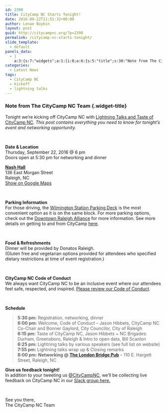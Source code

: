 ```yaml
---
id: 2390
title: CityCamp NC Starts Tonight!
date: 2016-09-22T11:51:32+00:00
author: Lenae Boykin
layout: post
guid: http://citycampnc.org/?p=2390
permalink: /citycamp-nc-starts-tonight/
slide_template:
  - default
panels_data:
  - |
    a:3:{s:7:"widgets";a:1:{i:0;a:6:{s:5:"title";s:30:"Note from The CityCamp NC Team";s:4:"text";s:3120:"<p>Tonight we're kicking off CityCamp NC with <a href="http://citycampnc.org/2016/09/16/lightning-fast-start-to-citycamp-nc/" target="_blank">Lightning Talks and Taste of CityCamp NC</a>. <em>This post contains everything you need to know for tonight's event and networking opportunity.</em></p><p> </p><p><strong>Date &amp; Location</strong><br /> Thursday, September 22, 2016 @ 6 pm<br /> Doors open at 5:30 pm for networking and dinner</p><p><a href="http://churchonmorgan.com/" target="_blank"><strong>Nash Hall</strong></a><br /> 136 East Morgan Street<br /> Raleigh, NC<br /> <a href="https://www.google.com/maps/place/136+E+Morgan+St,+Raleigh,+NC+27601/@35.7793312,-78.639001,17z/data=!3m1!4b1!4m5!3m4!1s0x89ac5f6d09623cf9:0x1b4ddf5bd9c24d37!8m2!3d35.7793312!4d-78.6368123?hl=en-US" target="_blank">Show on Google Maps</a></p><p> </p><p><strong>Parking Information</strong><br /> For those driving, the <a href="http://www.godowntownraleigh.com/go/wilmington-street-parking-deck" target="_blank">Wilmington Station Parking Deck</a> is the most convenient option as it is on the same block. For more parking options, check out the <a href="http://www.godowntownraleigh.com/get-around/parking/parking-decks" target="_blank">Downtown Raleigh Alliance</a> for more information. See more details on getting to and from CityCamp <a href="http://citycampnc.org/2016/09/19/get-to-and-from-citycamp-without-a-headache/" target="_blank">here</a>.</p><p> </p><p><strong>Food &amp; Refreshments</strong><br /> Dinner will be provided by Donatos Raleigh.<br /> (Gluten free and vegetarian options provided for attendees who specified dietary restrictions at time of event registration.)</p><p> </p><p><strong>CityCamp NC Code of Conduct</strong><br /> We always want CityCamp NC to be an inclusive event where our attendees feel safe, respected, and inspired. <a href="http://citycampnc.org/about/code-of-conduct/" target="_blank">Please review our Code of Conduct</a>.</p><p> </p><p><strong>Schedule</strong></p><blockquote><p><strong>5:30 pm:</strong> Registration, networking, dinner<br /> <strong>6:00 pm:</strong> Welcome, Code of Conduct - Jason Hibbets, CityCamp NC Co-Chair and Bonner Gaylord, City Councilor, City of Raleigh<br /> <strong>6:15 pm:</strong> Taste of CityCamp NC, Jason Hibbets + NC Brigades: Durham, Greensboro, Raleigh &amp; Intro to open data, Bill Scanlon<br /> <strong>6:25 pm:</strong> Lightning talks by various speakers (see full list on website)<br /> <strong>7:55 pm:</strong> Lightning talks wrap up &amp; Closing remarks<br /> <strong>8:00 pm:</strong> <strong>Networking @ <a href="http://thelondonbridgepub.com/" target="_blank">The London Bridge Pub</a></strong> - 110 E. Hargett Street, Raleigh, NC</p></blockquote><p><strong>Give us feedback tonight!</strong><br /> In addition to your tweeting us <a href="https://twitter.com/citycampnc" target="_blank">@CityCampNC</a>, we'll be collecting live feedback on CityCamp NC in our <a href="https://citycampnc-signup.herokuapp.com/" target="_blank">Slack group here.</a></p><p> </p><p>See you there,<br /> The CityCamp NC Team</p>";s:20:"text_selected_editor";s:4:"tmce";s:5:"autop";b:1;s:12:"_sow_form_id";s:13:"57e40935f155b";s:11:"panels_info";a:6:{s:5:"class";s:31:"SiteOrigin_Widget_Editor_Widget";s:4:"grid";i:0;s:4:"cell";i:0;s:2:"id";i:0;s:9:"widget_id";s:36:"3e181f47-2baf-4e2a-af68-55cc887a1e7f";s:5:"style";a:2:{s:27:"background_image_attachment";b:0;s:18:"background_display";s:4:"tile";}}}}s:5:"grids";a:1:{i:0;a:2:{s:5:"cells";i:1;s:5:"style";a:0:{}}}s:10:"grid_cells";a:1:{i:0;a:2:{s:4:"grid";i:0;s:6:"weight";i:1;}}}
categories:
  - Latest News
tags:
  - CityCamp NC
  - kickoff
  - lightning talks
---
```

### Note from The CityCamp NC Team {.widget-title}

Tonight we&#8217;re kicking off CityCamp NC with&nbsp;<a href="http://citycampnc.org/2016/09/16/lightning-fast-start-to-citycamp-nc/" target="_blank">Lightning Talks and Taste of CityCamp NC</a>.&nbsp;_This post&nbsp;contains everything you need to know for tonight&#8217;s event and networking opportunity._

&nbsp;

**Date & Location**   
Thursday, September 22, 2016 @ 6 pm   
Doors open at 5:30 pm for networking and dinner

<a href="http://churchonmorgan.com/" target="_blank"><strong>Nash Hall</strong></a>   
136 East Morgan Street   
Raleigh, NC   
<a href="https://www.google.com/maps/place/136+E+Morgan+St,+Raleigh,+NC+27601/@35.7793312,-78.639001,17z/data=!3m1!4b1!4m5!3m4!1s0x89ac5f6d09623cf9:0x1b4ddf5bd9c24d37!8m2!3d35.7793312!4d-78.6368123?hl=en-US" target="_blank">Show on Google Maps</a>

&nbsp;

**Parking Information**   
For those driving, the <a href="http://www.godowntownraleigh.com/go/wilmington-street-parking-deck" target="_blank">Wilmington Station Parking Deck</a> is the most convenient option as it is on the same block. For more parking options, check out the <a href="http://www.godowntownraleigh.com/get-around/parking/parking-decks" target="_blank">Downtown Raleigh Alliance</a> for more information. See more details on getting to and from CityCamp <a href="http://citycampnc.org/2016/09/19/get-to-and-from-citycamp-without-a-headache/" target="_blank">here</a>.

&nbsp;

**Food & Refreshments**   
Dinner will be provided by Donatos Raleigh.   
(Gluten free and vegetarian options provided for attendees who specified dietary restrictions at time of event registration.)

&nbsp;

**CityCamp NC Code of Conduct**   
We always want CityCamp NC to be an inclusive event where our attendees feel safe, respected, and inspired. <a href="http://citycampnc.org/about/code-of-conduct/" target="_blank">Please review our Code of Conduct</a>.

&nbsp;

**Schedule**

> **5:30 pm:** Registration, networking, dinner   
> **6:00 pm:** Welcome, Code of Conduct &#8211; Jason Hibbets, CityCamp NC Co-Chair and Bonner Gaylord, City Councilor, City of Raleigh   
> **6:15 pm:** Taste of CityCamp NC, Jason Hibbets + NC Brigades: Durham, Greensboro, Raleigh & Intro to open data, Bill Scanlon   
> **6:25 pm:** Lightning talks by various speakers (see full list on website)   
> **7:55 pm:** Lightning talks wrap up & Closing remarks   
> **8:00 pm:** **Networking @ <a href="http://thelondonbridgepub.com/" target="_blank">The London Bridge Pub</a>** &#8211; 110 E. Hargett Street, Raleigh, NC

**Give us feedback tonight!**   
In addition to your tweeting us <a href="https://twitter.com/citycampnc" target="_blank">@CityCampNC</a>, we&#8217;ll be collecting live feedback on CityCamp NC in our <a href="https://citycampnc-signup.herokuapp.com/" target="_blank">Slack group here.</a>

&nbsp;

See you there,   
The CityCamp NC Team